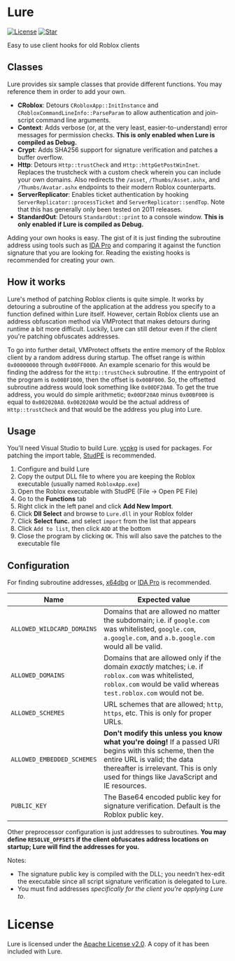 # Lure
[![License](https://img.shields.io/github/license/lrre-foss/lure)](https://github.com/lrre-foss/lure/blob/trunk/LICENSE)
[![Star](https://img.shields.io/github/stars/lrre-foss/lure?style=social)](https://github.com/lrre-foss/lure/stargazers)

Easy to use client hooks for old Roblox clients

## Classes
Lure provides six sample classes that provide different functions. You may reference them in order to add your own.

- **CRoblox**: Detours `CRobloxApp::InitInstance` and `CRobloxCommandLineInfo::ParseParam` to allow authentication and join-script command line arguments.
- **Context**: Adds verbose (or, at the very least, easier-to-understand) error messages for permission checks. **This is only enabled when Lure is compiled as Debug.**
- **Crypt**: Adds SHA256 support for signature verification and patches a buffer overflow.
- **Http**: Detours `Http::trustCheck` and `Http::httpGetPostWinInet`. Replaces the trustcheck with a custom check wherein you can include your own domains. Also redirects the `/asset`, `/Thumbs/Asset.ashx`, and `/Thumbs/Avatar.ashx` endpoints to their modern Roblox counterparts.
- **ServerReplicator**: Enables ticket authentication by hooking `ServerReplicator::processTicket` and `ServerReplicator::sendTop`. Note that this has generally only been tested on 2011 releases.
- **StandardOut**: Detours `StandardOut::print` to a console window. **This is only enabled if Lure is compiled as Debug.**

Adding your own hooks is easy. The gist of it is just finding the subroutine address using tools such as [IDA Pro](https://hex-rays.com/ida-pro/) and comparing it against the function signature that you are looking for. Reading the existing hooks is recommended for creating your own.

## How it works
Lure's method of patching Roblox clients is quite simple. It works by detouring a subroutine of the application at the address you specify to a function defined within Lure itself. However, certain Roblox clients use an address obfuscation method via VMProtect that makes detours during runtime a bit more difficult. Luckily, Lure can still detour even if the client you're patching obfuscates addresses.

To go into further detail, VMProtect offsets the entire memory of the Roblox client by a random address during startup. The offset range is within `0x00000000` through `0x00FF0000`. An example scenario for this would be finding the address for the `Http::trustCheck` subroutine. If the entrypoint of the program is `0x00BF1000`, then the offset is `0x00BF000`. So, the offsetted subroutine address would look something like `0x00DF20A0`. To get the true address, you would do simple arithmetic; `0x00DF20A0` minus `0x00BF000` is equal to `0x002020A0`. `0x002020A0` would be the actual address of `Http::trustCheck` and that would be the address you plug into Lure.

## Usage
You'll need Visual Studio to build Lure. [vcpkg](https://github.com/microsoft/vcpkg) is used for packages. For patching the import table, [StudPE](http://www.cgsoftlabs.ro/studpe.html) is recommended.

1. Configure and build Lure
2. Copy the output DLL file to where you are keeping the Roblox executable (usually named `RobloxApp.exe`)
3. Open the Roblox executable with StudPE (File -> Open PE File)
4. Go to the **Functions** tab
5. Right click in the left panel and click **Add New Import**.
6. Click **Dll Select** and browse to `Lure.dll` in your Roblox folder
7. Click **Select func.** and select `import` from the list that appears
8. Click `Add to list`, then click `ADD` at the bottom
9. Close the program by clicking `OK`. This will also save the patches to the executable file

## Configuration
For finding subroutine addresses, [x64dbg](https://x64dbg.com/) or [IDA Pro](https://hex-rays.com/ida-pro/) is recommended.

| Name                       | Expected value                                                                                                                                                                                                                    |
| -------------------------- | --------------------------------------------------------------------------------------------------------------------------------------------------------------------------------------------------------------------------------- |
| `ALLOWED_WILDCARD_DOMAINS` | Domains that are allowed no matter the subdomain; i.e. if `google.com` was whitelisted, `google.com`, `a.google.com`, and `a.b.google.com` would all be valid.                                                                    |
| `ALLOWED_DOMAINS`          | Domains that are allowed only if the domain *exactly* matches; i.e. if `roblox.com` was whitelisted, `roblox.com` would be valid whereas `test.roblox.com` would not be.                                                          |
| `ALLOWED_SCHEMES`          | URL schemes that are allowed; `http`, `https`, etc. This is only for proper URLs.                                                                                                                                                 |
| `ALLOWED_EMBEDDED_SCHEMES` | **Don't modify this unless you know what you're doing!** If a passed URI begins with this scheme, then the entire URL is valid; the data thereafter is irrelevant. This is only used for things like JavaScript and IE resources. |
| `PUBLIC_KEY`               | The Base64 encoded public key for signature verification. Default is the Roblox public key.                                                                                                                                       |

Other preprocessor configuration is just addresses to subroutines. **You may define `RESOLVE_OFFSETS` if the client obfuscates address locations on startup; Lure will find the addresses for you.**

Notes:
- The signature public key is compiled with the DLL; you needn't hex-edit the executable since all script signature verification is delegated to Lure.
- You must find addresses *specifically for the client you're applying Lure to*.

# License
Lure is licensed under the [Apache License v2.0](https://www.apache.org/licenses/LICENSE-2.0.txt). A copy of it has been included with Lure.